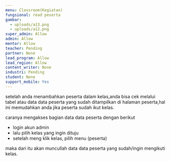 ```yaml
---
menu: Classroom(Kegiatan)
fungsional: read peserta
gambar:
  - uploads/a13.png
  - uploads/a12.png
super_admin: Allow
admin: Allow
mentor: Allow
teacher: Pending
partner: None
lead_program: Allow
lead_region: Allow
content_writer: None
industri: Pending
student: None
support_mobile: Yes
---
```

setelah anda menambahkan peserta dalam kelas,anda bisa cek melalui tabel atau data data peserta yang sudah ditampilkan di halaman peserta,hal ini memudahkan anda jika peserta sudah ikut kelas.

caranya mengakses bagian data data peserta dengan berikut

* login akun admin
* lalu pilih kelas yang ingin dituju
* setelah meng klik kelas, pilih menu (peserta)

maka dari itu akan muncullah data data peserta yang sudah/ingin mengikuti kelas.